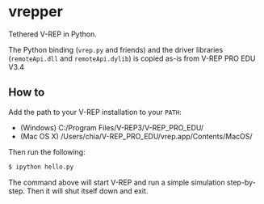 # vrepper

Tethered V-REP in Python.

The Python binding (`vrep.py` and friends) and the driver libraries (`remoteApi.dll` and `remoteApi.dylib`) is copied as-is from V-REP PRO EDU V3.4

## How to

Add the path to your V-REP installation to your `PATH`:

- (Windows) C:/Program Files/V-REP3/V-REP_PRO_EDU/
- (Mac OS X) /Users/chia/V-REP_PRO_EDU/vrep.app/Contents/MacOS/

Then run the following:

```bash
$ ipython hello.py
```

The command above will start V-REP and run a simple simulation step-by-step. Then it will shut itself down and exit.
